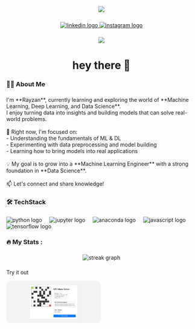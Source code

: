 <!-- ![Rayzan](img/github-header-banner.png) -->


<!-- -
-
-
##### Skills
[![My Skills](https://skillicons.dev/icons?i=python,js,)](https://skillicons.dev)

##### Librarys
<img src="https://img.shields.io/badge/Keras-FF0000?style=for-the-badge&logo=keras&logoColor=white" />
<img src="https://img.shields.io/badge/Numpy-777BB4?style=for-the-badge&logo=numpy&logoColor=white" />
<img src="https://img.shields.io/badge/Pandas-2C2D72?style=for-the-badge&logo=pandas&logoColor=white" />
<img src="https://img.shields.io/badge/scikit_learn-F7931E?style=for-the-badge&logo=scikit-learn&logoColor=white" />
<img src="https://img.shields.io/badge/TensorFlow-FF6F00?style=for-the-badge&logo=tensorflow&logoColor=white" /> -->

<!-- # 💫 About Me:
##### Hi there 👋  <br><br>I'm **Rayzan**, currently learning and exploring the world of **Machine Learning, Deep Learning, and Data Science**.  <br>I enjoy turning data into insights and building models that can solve real-world problems.  <br><br>🌱 Right now, I'm focused on:  <br>- Understanding the fundamentals of ML & DL  <br>- Experimenting with data preprocessing and model building  <br>- Learning how to bring models into real applications  <br><br>💡 My goal is to grow into a **Machine Learning Engineer** with a strong foundation in **Data Science**.  <br><br>📫 Let's connect and share knowledge!  <br>


## 🌐 Socials:
[![Instagram](https://img.shields.io/badge/Instagram-%23E4405F.svg?logo=Instagram&logoColor=white)](https://instagram.com/rayzan3_0) [![LinkedIn](https://img.shields.io/badge/LinkedIn-%230077B5.svg?logo=linkedin&logoColor=white)](https://linkedin.com/in/Rayzan Fazri Ramdany) 

# 💻 Tech Stack:
![Python](https://img.shields.io/badge/python-3670A0?style=for-the-badge&logo=python&logoColor=ffdd54) ![JavaScript](https://img.shields.io/badge/javascript-%23323330.svg?style=for-the-badge&logo=javascript&logoColor=%23F7DF1E) ![Keras](https://img.shields.io/badge/Keras-%23D00000.svg?style=for-the-badge&logo=Keras&logoColor=white) ![Matplotlib](https://img.shields.io/badge/Matplotlib-%23ffffff.svg?style=for-the-badge&logo=Matplotlib&logoColor=black) ![NumPy](https://img.shields.io/badge/numpy-%23013243.svg?style=for-the-badge&logo=numpy&logoColor=white) ![Pandas](https://img.shields.io/badge/pandas-%23150458.svg?style=for-the-badge&logo=pandas&logoColor=white) ![scikit-learn](https://img.shields.io/badge/scikit--learn-%23F7931E.svg?style=for-the-badge&logo=scikit-learn&logoColor=white) ![PyTorch](https://img.shields.io/badge/PyTorch-%23EE4C2C.svg?style=for-the-badge&logo=PyTorch&logoColor=white) ![TensorFlow](https://img.shields.io/badge/TensorFlow-%23FF6F00.svg?style=for-the-badge&logo=TensorFlow&logoColor=white)
# 📊 GitHub Stats:
![](https://github-readme-stats.vercel.app/api?username=Janlearns&theme=gruvbox&hide_border=true&include_all_commits=false&count_private=true)<br/>
![](https://nirzak-streak-stats.vercel.app/?user=Janlearns&theme=gruvbox&hide_border=true)<br/>
![](https://github-readme-stats.vercel.app/api/top-langs/?username=Janlearns&theme=gruvbox&hide_border=true&include_all_commits=false&count_private=true&layout=compact)

### 🔝 Top Contributed Repo
![](https://github-contributor-stats.vercel.app/api?username=Janlearns&limit=5&theme=dark&combine_all_yearly_contributions=true)

---
[![](https://visitcount.itsvg.in/api?id=Janlearns&icon=0&color=0)](https://visitcount.itsvg.in) -->

<!-- Proudly created with GPRM ( https://gprm.itsvg.in ) -->

<div align="center">
  <img height="150" src="https://media.giphy.com/media/M9gbBd9nbDrOTu1Mqx/giphy.gif"  />
</div>

###

<div align="center">
  <a href="https://www.linkedin.com/in/rayzan-fazri-ramdany-190063291?lipi=urn%3Ali%3Apage%3Ad_flagship3_profile_view_base_contact_details%3BNJ9uEOEYRQSL7lWwGOogtQ%3D%3D" target="_blank">
    <img src="https://img.shields.io/static/v1?message=LinkedIn&logo=linkedin&label=&color=0077B5&logoColor=white&labelColor=&style=for-the-badge" height="25" alt="linkedin logo"  />
  </a>
  <a href="https://www.instagram.com/rayzan3_0?igsh=NXdrdTRzcDRyazFt" target="_blank">
    <img src="https://img.shields.io/static/v1?message=Instagram&logo=instagram&label=&color=E4405F&logoColor=white&labelColor=&style=for-the-badge" height="25" alt="instagram logo"  />
  </a>
</div>

###

<div align="center">
  <img src="https://visitor-badge.laobi.icu/badge?page_id=Janlearns.Janlearns&"  />
</div>

###

<h1 align="center">hey there 👋</h1>

###

<h3 align="left">👩‍💻  About Me</h3>

###

<p align="left">I'm **Rayzan**, currently learning and exploring the world of **Machine Learning, Deep Learning, and Data Science**.  <br>I enjoy turning data into insights and building models that can solve real-world problems.  <br><br>🌱 Right now, I'm focused on:  <br>- Understanding the fundamentals of ML & DL  <br>- Experimenting with data preprocessing and model building  <br>- Learning how to bring models into real applications  <br><br>💡 My goal is to grow into a **Machine Learning Engineer** with a strong foundation in **Data Science**.  <br><br>📫 Let's connect and share knowledge!</p>

###

<h3 align="left">🛠 TechStack</h3>

###

<div align="left">
  <img src="https://cdn.jsdelivr.net/gh/devicons/devicon/icons/python/python-original.svg" height="40" alt="python logo"  />
  <img width="12" />
  <img src="https://cdn.jsdelivr.net/gh/devicons/devicon/icons/jupyter/jupyter-original.svg" height="40" alt="jupyter logo"  />
  <img width="12" />
  <img src="https://cdn.jsdelivr.net/gh/devicons/devicon/icons/anaconda/anaconda-original.svg" height="40" alt="anaconda logo"  />
  <img width="12" />
  <img src="https://cdn.jsdelivr.net/gh/devicons/devicon/icons/javascript/javascript-original.svg" height="40" alt="javascript logo"  />
  <img width="12" />
  <img src="https://cdn.jsdelivr.net/gh/devicons/devicon/icons/tensorflow/tensorflow-original.svg" height="40" alt="tensorflow logo"  />
</div>

###

<h3 align="left">🔥   My Stats :</h3>

###

<div align="center">
  <img src="https://streak-stats.demolab.com?user=Janlearns&locale=en&mode=daily&theme=dark&hide_border=false&border_radius=5&order=3" height="220" alt="streak graph"  />
</div>

###

<p align="left">Try it out</p>

<a href="https://janlearns.github.io/MiniProject/">
  <img src="https://github.com/Janlearns/Janlearns/blob/main/img/Screenshot%202025-08-24%20002416.png" 
       alt="Play Game"
       width="250"
       style="border-radius:12px;" />
</a>


